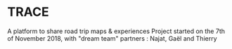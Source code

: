 # TRACE
A platform to share road trip maps &amp; experiences 
Project started on the 7th of November 2018, with "dream team" partners : Najat, Gaël and Thierry
